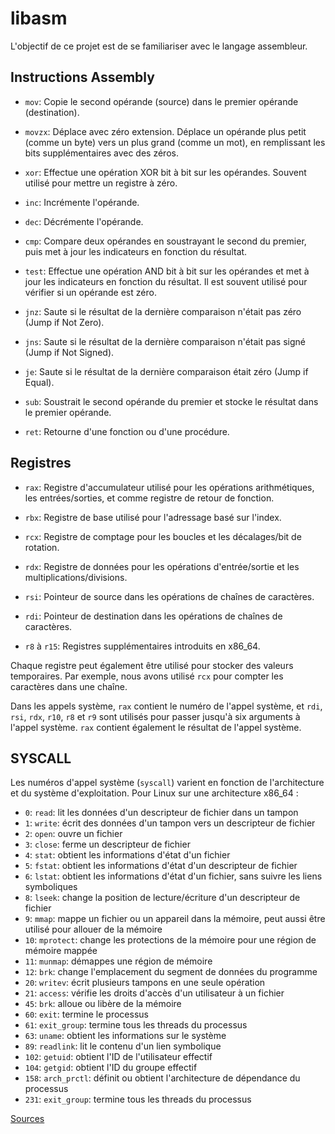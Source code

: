 # libasm
L'objectif de ce projet est de se familiariser avec le langage assembleur.

## Instructions Assembly

- `mov`: Copie le second opérande (source) dans le premier opérande 
(destination).

- `movzx`: Déplace avec zéro extension. Déplace un opérande plus petit 
(comme un byte) vers un plus grand (comme un mot), en remplissant les bits 
supplémentaires avec des zéros.

- `xor`: Effectue une opération XOR bit à bit sur les opérandes. Souvent 
utilisé pour mettre un registre à zéro.

- `inc`: Incrémente l'opérande.

- `dec`: Décrémente l'opérande.

- `cmp`: Compare deux opérandes en soustrayant le second du premier, puis 
met à jour les indicateurs en fonction du résultat.

- `test`: Effectue une opération AND bit à bit sur les opérandes et met à 
jour les indicateurs en fonction du résultat. Il est souvent utilisé pour 
vérifier si un opérande est zéro.

- `jnz`: Saute si le résultat de la dernière comparaison n'était pas zéro 
(Jump if Not Zero).

- `jns`: Saute si le résultat de la dernière comparaison n'était pas signé 
(Jump if Not Signed).

- `je`: Saute si le résultat de la dernière comparaison était zéro (Jump 
if Equal).

- `sub`: Soustrait le second opérande du premier et stocke le résultat 
dans le premier opérande.

- `ret`: Retourne d'une fonction ou d'une procédure.

## Registres

- `rax`: Registre d'accumulateur utilisé pour les opérations 
arithmétiques, les entrées/sorties, et comme registre de retour de 
fonction.

- `rbx`: Registre de base utilisé pour l'adressage basé sur l'index.

- `rcx`: Registre de comptage pour les boucles et les décalages/bit de 
rotation.

- `rdx`: Registre de données pour les opérations d'entrée/sortie et les 
multiplications/divisions.

- `rsi`: Pointeur de source dans les opérations de chaînes de caractères.

- `rdi`: Pointeur de destination dans les opérations de chaînes de 
caractères.

- `r8` à `r15`: Registres supplémentaires introduits en x86_64.

Chaque registre peut également être utilisé pour stocker des valeurs 
temporaires. Par exemple, nous avons utilisé `rcx` pour compter les 
caractères dans une chaîne.

Dans les appels système, `rax` contient le numéro de l'appel système, et 
`rdi`, `rsi`, `rdx`, `r10`, `r8` et `r9` sont utilisés pour passer jusqu'à 
six arguments à l'appel système. `rax` contient également le résultat de 
l'appel système.

## SYSCALL

Les numéros d'appel système (`syscall`) varient en fonction de 
l'architecture et du système d'exploitation.
Pour Linux sur une architecture x86_64 :

- `0`: `read`: lit les données d'un descripteur de fichier dans un tampon
- `1`: `write`: écrit des données d'un tampon vers un descripteur de 
fichier
- `2`: `open`: ouvre un fichier
- `3`: `close`: ferme un descripteur de fichier
- `4`: `stat`: obtient les informations d'état d'un fichier
- `5`: `fstat`: obtient les informations d'état d'un descripteur de 
fichier
- `6`: `lstat`: obtient les informations d'état d'un fichier, sans suivre 
les liens symboliques
- `8`: `lseek`: change la position de lecture/écriture d'un descripteur de 
fichier
- `9`: `mmap`: mappe un fichier ou un appareil dans la mémoire, peut aussi 
être utilisé pour allouer de la mémoire
- `10`: `mprotect`: change les protections de la mémoire pour une région 
de mémoire mappée
- `11`: `munmap`: démappes une région de mémoire
- `12`: `brk`: change l'emplacement du segment de données du programme
- `20`: `writev`: écrit plusieurs tampons en une seule opération
- `21`: `access`: vérifie les droits d'accès d'un utilisateur à un fichier
- `45`: `brk`: alloue ou libère de la mémoire
- `60`: `exit`: termine le processus
- `61`: `exit_group`: termine tous les threads du processus
- `63`: `uname`: obtient les informations sur le système
- `89`: `readlink`: lit le contenu d'un lien symbolique
- `102`: `getuid`: obtient l'ID de l'utilisateur effectif
- `104`: `getgid`: obtient l'ID du groupe effectif
- `158`: `arch_prctl`: définit ou obtient l'architecture de dépendance du 
processus
- `231`: `exit_group`: termine tous les threads du processus

[Sources](http://man7.org/linux/man-pages/dir_section_2.html)
